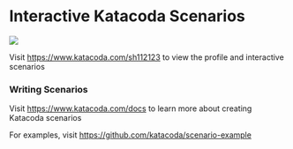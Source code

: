 # Interactive Katacoda Scenarios

[![](http://shields.katacoda.com/katacoda/sh112123/count.svg)](https://www.katacoda.com/sh112123 "Get your profile on Katacoda.com")

Visit https://www.katacoda.com/sh112123 to view the profile and interactive scenarios

### Writing Scenarios
Visit https://www.katacoda.com/docs to learn more about creating Katacoda scenarios

For examples, visit https://github.com/katacoda/scenario-example
